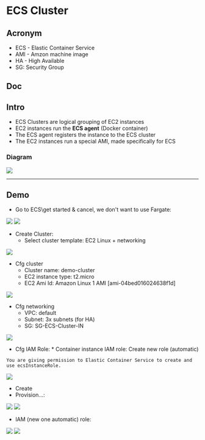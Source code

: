 # ECS Cluster

## Acronym
* ECS - Elastic Container Service
* AMI - Amzon machine image
* HA - High Available
* SG: Security Group

## Doc

## Intro
* ECS Clusters are logical grouping of EC2 instances
* EC2 instances run the **ECS agent** (Docker container)
* The ECS agent registers the instance to the ECS cluster
* The EC2 instances run a special AMI, made specifically for ECS

### Diagram
[<img src="https://i.imgur.com/0b62rPS.png">](https://i.imgur.com/0b62rPS.png)

---

## Demo
* Go to ECS\get started & cancel, we don't want to use Fargate:

[<img src="https://i.imgur.com/yFdpEaq.png">](https://i.imgur.com/yFdpEaq.png)
[<img src="https://i.imgur.com/N9Onrzp.png">](https://i.imgur.com/N9Onrzp.png)

* Create Cluster:
    * Select cluster template: EC2 Linux + networking
    
[<img src="https://i.imgur.com/bDa2h7H.png">](https://i.imgur.com/bDa2h7H.png)

* Cfg cluster 
    * Cluster name: demo-cluster
    * EC2 instance type: t2.micro
    * EC2 Ami Id: Amazon Linux 1 AMI [ami-04bed016024638f1d]
    
[<img src="https://i.imgur.com/NF8BFiT.png">](https://i.imgur.com/NF8BFiT.png)

* Cfg networking
    * VPC: default
    * Subnet: 3x subnets (for HA)
    * SG: SG-ECS-Cluster-IN
    
[<img src="https://i.imgur.com/fTVEQCd.png">](https://i.imgur.com/fTVEQCd.png)

* Cfg IAM Role:
      * Container instance IAM role: Create new role (automatic)
````text
You are giving permission to Elastic Container Service to create and use ecsInstanceRole.
````

[<img src="https://i.imgur.com/xfjtwKH.png">](https://i.imgur.com/xfjtwKH.png)

* Create
* Provision...:

[<img src="https://i.imgur.com/JKr5gGN.png">](https://i.imgur.com/JKr5gGN.png)
[<img src="https://i.imgur.com/zJOA0Za.png">](https://i.imgur.com/zJOA0Za.png)

* IAM (new one automatic) role:

[<Img src="https://i.imgur.com/gs5jQHW.png">](https://i.imgur.com/gs5jQHW.png)
[<img src="https://i.imgur.com/OYr8Fve.png">](https://i.imgur.com/OYr8Fve.png)
